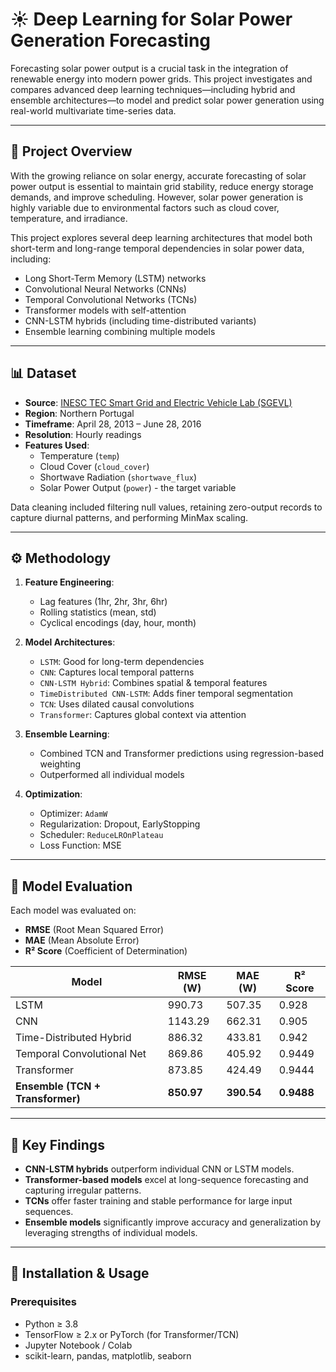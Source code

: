 # ☀️ Deep Learning for Solar Power Generation Forecasting

Forecasting solar power output is a crucial task in the integration of renewable energy into modern power grids. This project investigates and compares advanced deep learning techniques—including hybrid and ensemble architectures—to model and predict solar power generation using real-world multivariate time-series data.

---

## 📌 Project Overview

With the growing reliance on solar energy, accurate forecasting of solar power output is essential to maintain grid stability, reduce energy storage demands, and improve scheduling. However, solar power generation is highly variable due to environmental factors such as cloud cover, temperature, and irradiance.

This project explores several deep learning architectures that model both short-term and long-range temporal dependencies in solar power data, including:

- Long Short-Term Memory (LSTM) networks
- Convolutional Neural Networks (CNNs)
- Temporal Convolutional Networks (TCNs)
- Transformer models with self-attention
- CNN-LSTM hybrids (including time-distributed variants)
- Ensemble learning combining multiple models

---

## 📊 Dataset

- **Source**: [INESC TEC Smart Grid and Electric Vehicle Lab (SGEVL)](https://rdm.inesctec.pt/dataset/pe-2020-002)
- **Region**: Northern Portugal
- **Timeframe**: April 28, 2013 – June 28, 2016
- **Resolution**: Hourly readings
- **Features Used**:
  - Temperature (`temp`)
  - Cloud Cover (`cloud_cover`)
  - Shortwave Radiation (`shortwave_flux`)
  - Solar Power Output (`power`) - the target variable

Data cleaning included filtering null values, retaining zero-output records to capture diurnal patterns, and performing MinMax scaling.

---

## ⚙️ Methodology

1. **Feature Engineering**:
   - Lag features (1hr, 2hr, 3hr, 6hr)
   - Rolling statistics (mean, std)
   - Cyclical encodings (day, hour, month)

2. **Model Architectures**:
   - `LSTM`: Good for long-term dependencies
   - `CNN`: Captures local temporal patterns
   - `CNN-LSTM Hybrid`: Combines spatial & temporal features
   - `TimeDistributed CNN-LSTM`: Adds finer temporal segmentation
   - `TCN`: Uses dilated causal convolutions
   - `Transformer`: Captures global context via attention

3. **Ensemble Learning**:
   - Combined TCN and Transformer predictions using regression-based weighting
   - Outperformed all individual models

4. **Optimization**:
   - Optimizer: `AdamW`
   - Regularization: Dropout, EarlyStopping
   - Scheduler: `ReduceLROnPlateau`
   - Loss Function: MSE

---

## 🧪 Model Evaluation

Each model was evaluated on:
- **RMSE** (Root Mean Squared Error)
- **MAE** (Mean Absolute Error)
- **R² Score** (Coefficient of Determination)

| Model                         | RMSE (W) | MAE (W) | R² Score |
|------------------------------|----------|---------|----------|
| LSTM                         | 990.73   | 507.35  | 0.928    |
| CNN                          | 1143.29  | 662.31  | 0.905    |
| Time-Distributed Hybrid      | 886.32   | 433.81  | 0.942    |
| Temporal Convolutional Net   | 869.86   | 405.92  | 0.9449   |
| Transformer                  | 873.85   | 424.49  | 0.9444   |
| **Ensemble (TCN + Transformer)** | **850.97**   | **390.54**  | **0.9488**  |

---

## 📌 Key Findings

- **CNN-LSTM hybrids** outperform individual CNN or LSTM models.
- **Transformer-based models** excel at long-sequence forecasting and capturing irregular patterns.
- **TCNs** offer faster training and stable performance for large input sequences.
- **Ensemble models** significantly improve accuracy and generalization by leveraging strengths of individual models.

---

## 🚀 Installation & Usage

### Prerequisites
- Python ≥ 3.8
- TensorFlow ≥ 2.x or PyTorch (for Transformer/TCN)
- Jupyter Notebook / Colab
- scikit-learn, pandas, matplotlib, seaborn

